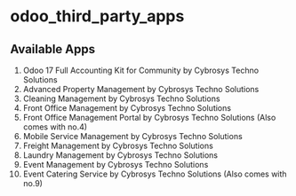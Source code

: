# odoo_third_party_apps

## Available Apps
1. Odoo 17 Full Accounting Kit for Community by Cybrosys Techno Solutions
2. Advanced Property Management by Cybrosys Techno Solutions
3. Cleaning Management by Cybrosys Techno Solutions
4. Front Office Management by Cybrosys Techno Solutions
5. Front Office Management Portal by Cybrosys Techno Solutions (Also comes with no.4)
6. Mobile Service Management by Cybrosys Techno Solutions
7. Freight Management by Cybrosys Techno Solutions
8. Laundry Management by Cybrosys Techno Solutions
9. Event Management by Cybrosys Techno Solutions
10. Event Catering Service by Cybrosys Techno Solutions (Also comes with no.9)
